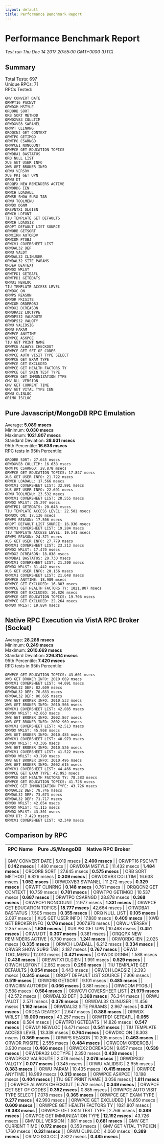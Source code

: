 ```yaml
---
layout: default
title: Performance Benchmark Report
---
```


# Performance Benchmark Report
_Test run Thu Dec 14 2017 20:55:00 GMT+0000 (UTC)_

## Summary
Total Tests: 697<br/>
Unique RPCs: 71<br/>
RPCs Tested:

    GMV CONVERT DATE
    ORWPT16 PSCNVT
    ORWDXM MSTYLE
    ORQORB SORT
    ORB SORT METHOD
    ORWDXVB3 COLLTIM
    ORWDXVB3 SWPANEL
    ORWPT CLINRNG
    ORQQCN2 GET CONTEXT
    ORWTPO GETIMGD
    ORWTPO CSARNGD
    ORWPCE1 NONCOUNT
    ORWPCE GET EDUCATION TOPICS
    ORWDBA1 BASTATUS
    ORQ NULL LIST
    XUS GET USER INFO
    XWB GET BROKER INFO
    ORWU VERSRV
    XUS PKI GET UPN
    ORWU DT
    ORQQPX NEW REMINDERS ACTIVE
    ORWORDG IEN
    ORWCH LOADALL
    ORWSR SHOW SURG TAB
    ORWU TOOLMENU
    ORWDX DGNM
    OREVNTX1 DLGIEN
    ORWCH LDFONT
    TIU TEMPLATE GET DEFAULTS
    ORWCH LOADSIZ
    ORQPT DEFAULT LIST SOURCE
    ORWORB GETSORT
    ORWCIRN AUTORDV
    ORWCOM PTOBJ
    ORWCV1 COVERSHEET LIST
    ORWDAL32 DEF
    ORWU VALDT
    ORWDAL32 CLINUSER
    ORWDAL32 SITE PARAMS
    ORDEA DEATEXT
    ORWDX WRLST
    ORWTPD1 GETEAFL
    ORWTPD1 GETEDATS
    ORWU1 NEWLOC
    TIU TEMPLATE ACCESS LEVEL
    ORWDXC ON
    ORWPS REASON
    ORWOR PKISITE
    ORWCOM ORDEROBJ
    ORWDX2 DCREASON
    ORWDRA32 LOCTYPE
    ORWDPS32 VALROUTE
    ORWDPS32 VALQTY
    ORWU VALIDSIG
    ORWU PARAM
    ORWPCE ANYTIME
    ORWPCE ASKPCE
    TIU GET PRINT NAME
    ORWPCE ALWAYS CHECKOUT
    ORWPCE GET SET OF CODES
    ORWPCE AUTO VISIT TYPE SELECT
    ORWPCE GET EXAM TYPE
    ORWPCE GET EXCLUDED
    ORWPCE GET HEALTH FACTORS TY
    ORWPCE GET SKIN TEST TYPE
    ORWPCE GET IMMUNIZATION TYPE
    GMV DLL VERSION
    GMV GET CURRENT TIME
    GMV GET VITAL TYPE IEN
    ORWU CLINLOC
    ORIMO ISCLOC

## Pure Javascript/MongoDB RPC Emulation
Average: **5.089 msecs**<br/>
Minimum: **0.030 msecs**<br/>
Maximum: **1021.807 msecs**<br/>
Standard Deviation: **38.931 msecs**<br/>
95th Percentile: **16.638 msecs**<br/>
RPC tests in 95th Percentile:

    ORQORB SORT: 27.645 msecs
    ORWDXVB3 COLLTIM: 16.638 msecs
    ORWTPO CSARNGD: 28.878 msecs
    ORWPCE GET EDUCATION TOPICS: 17.847 msecs
    XUS GET USER INFO: 21.722 msecs
    ORWCH LOADALL: 17.566 msecs
    ORWCV1 COVERSHEET LIST: 32.991 msecs
    XUS GET USER INFO: 22.691 msecs
    ORWU TOOLMENU: 23.532 msecs
    ORWCV1 COVERSHEET LIST: 20.555 msecs
    ORWDX WRLST: 25.297 msecs
    ORWTPD1 GETEDATS: 20.648 msecs
    TIU TEMPLATE ACCESS LEVEL: 22.581 msecs
    ORWDXC ON: 17.130 msecs
    ORWPS REASON: 17.506 msecs
    ORQPT DEFAULT LIST SOURCE: 16.936 msecs
    ORWCV1 COVERSHEET LIST: 19.284 msecs
    TIU TEMPLATE ACCESS LEVEL: 19.541 msecs
    ORWPS REASON: 24.371 msecs
    XUS GET USER INFO: 27.779 msecs
    ORWCV1 COVERSHEET LIST: 23.213 msecs
    ORWDX WRLST: 17.470 msecs
    ORWDX2 DCREASON: 18.038 msecs
    ORWDBA1 BASTATUS: 20.730 msecs
    ORWCV1 COVERSHEET LIST: 21.200 msecs
    ORWDX WRLST: 31.442 msecs
    XUS GET USER INFO: 20.156 msecs
    ORWCV1 COVERSHEET LIST: 21.648 msecs
    ORWPCE ANYTIME: 18.989 msecs
    ORWPCE GET EXCLUDED: 16.803 msecs
    ORWPCE GET HEALTH FACTORS TY: 1021.807 msecs
    ORWPCE GET EXCLUDED: 16.826 msecs
    ORWPCE GET EDUCATION TOPICS: 19.706 msecs
    ORWPCE GET EXCLUDED: 22.264 msecs
    ORWDX WRLST: 19.884 msecs

## Native RPC Execution via VistA RPC Broker (Socket)
Average: **28.268 msecs**<br/>
Minimum: **0.249 msecs**<br/>
Maximum: **2010.669 msecs**<br/>
Standard Deviation: **226.814 msecs**<br/>
95th Percentile: **7.420 msecs**<br/>
RPC tests in 95th Percentile:

    ORWPCE GET EDUCATION TOPICS: 43.601 msecs
    XWB GET BROKER INFO: 2010.669 msecs
    ORWCV1 COVERSHEET LIST: 44.091 msecs
    ORWDAL32 DEF: 82.609 msecs
    ORWDAL32 DEF: 70.633 msecs
    ORWDAL32 DEF: 80.685 msecs
    XWB GET BROKER INFO: 2010.533 msecs
    XWB GET BROKER INFO: 2010.566 msecs
    ORWCV1 COVERSHEET LIST: 42.085 msecs
    ORWDX WRLST: 42.663 msecs
    XWB GET BROKER INFO: 2002.867 msecs
    XWB GET BROKER INFO: 2002.969 msecs
    ORWCV1 COVERSHEET LIST: 42.513 msecs
    ORWDX WRLST: 45.968 msecs
    XWB GET BROKER INFO: 2010.485 msecs
    ORWCV1 COVERSHEET LIST: 40.979 msecs
    ORWDX WRLST: 43.306 msecs
    XWB GET BROKER INFO: 2010.526 msecs
    ORWCV1 COVERSHEET LIST: 41.522 msecs
    ORWDX WRLST: 43.790 msecs
    XWB GET BROKER INFO: 2010.496 msecs
    XWB GET BROKER INFO: 2002.615 msecs
    ORWCV1 COVERSHEET LIST: 44.466 msecs
    ORWPCE GET EXAM TYPE: 42.993 msecs
    ORWPCE GET HEALTH FACTORS TY: 78.383 msecs
    ORWPCE GET EDUCATION TOPICS: 41.728 msecs
    ORWPCE GET IMMUNIZATION TYPE: 43.726 msecs
    ORWDAL32 DEF: 78.746 msecs
    ORWDAL32 DEF: 73.673 msecs
    ORWDAL32 DEF: 71.717 msecs
    ORWDX WRLST: 42.654 msecs
    ORWDX WRLST: 41.115 msecs
    ORWDX WRLST: 43.301 msecs
    ORWU DT: 7.420 msecs
    ORWCV1 COVERSHEET LIST: 42.349 msecs

## Comparison by RPC
| RPC Name | Pure JS/MongoDB | Native RPC Broker |
| -------- | --------------- | ----------------- |

| GMV CONVERT DATE | 5.019 msecs | **2.400 msecs** |
| ORWPT16 PSCNVT | **0.142 msecs** | 1.480 msecs |
| ORWDXM MSTYLE | 11.432 msecs | **1.484 msecs** |
| ORQORB SORT | 27.645 msecs | **0.575 msecs** |
| ORB SORT METHOD | 9.826 msecs | **0.309 msecs** |
| ORWDXVB3 COLLTIM | 16.638 msecs | **1.052 msecs** |
| ORWDXVB3 SWPANEL | 11.272 msecs | **0.329 msecs** |
| ORWPT CLINRNG | **0.148 msecs** | 0.761 msecs |
| ORQQCN2 GET CONTEXT | 10.759 msecs | **0.781 msecs** |
| ORWTPO GETIMGD | 10.537 msecs | **0.687 msecs** |
| ORWTPO CSARNGD | 28.878 msecs | **0.368 msecs** |
| ORWPCE1 NONCOUNT | 2.977 msecs | **1.331 msecs** |
| ORWPCE GET EDUCATION TOPICS | **18.777 msecs** | 42.664 msecs |
| ORWDBA1 BASTATUS | 7.505 msecs | **0.355 msecs** |
| ORQ NULL LIST | **0.105 msecs** | 2.097 msecs |
| XUS GET USER INFO | 17.880 msecs | **0.409 msecs** |
| XWB GET BROKER INFO | **0.176 msecs** | 2007.970 msecs |
| ORWU VERSRV | 2.357 msecs | **1.636 msecs** |
| XUS PKI GET UPN | 10.468 msecs | **0.451 msecs** |
| ORWU DT | **0.307 msecs** | 0.381 msecs |
| ORQQPX NEW REMINDERS ACTIVE | 6.730 msecs | **1.241 msecs** |
| ORWORDG IEN | 2.025 msecs | **0.335 msecs** |
| ORWCH LOADALL | 6.212 msecs | **0.334 msecs** |
| ORWSR SHOW SURG TAB | 2.187 msecs | **0.767 msecs** |
| ORWU TOOLMENU | 12.010 msecs | **0.421 msecs** |
| ORWDX DGNM | 1.588 msecs | **0.438 msecs** |
| OREVNTX1 DLGIEN | 1.991 msecs | **0.529 msecs** |
| ORWCH LDFONT | 2.852 msecs | **0.290 msecs** |
| TIU TEMPLATE GET DEFAULTS | **0.054 msecs** | 0.443 msecs |
| ORWCH LOADSIZ | 2.393 msecs | **0.345 msecs** |
| ORQPT DEFAULT LIST SOURCE | 7.306 msecs | **0.519 msecs** |
| ORWORB GETSORT | 9.101 msecs | **0.485 msecs** |
| ORWCIRN AUTORDV | **0.066 msecs** | 0.881 msecs |
| ORWCOM PTOBJ | 3.588 msecs | **0.584 msecs** |
| ORWCV1 COVERSHEET LIST | **21.979 msecs** | 42.572 msecs |
| ORWDAL32 DEF | **3.368 msecs** | 76.344 msecs |
| ORWU VALDT | 2.571 msecs | **0.378 msecs** |
| ORWDAL32 CLINUSER | 11.456 msecs | **1.162 msecs** |
| ORWDAL32 SITE PARAMS | 2.967 msecs | **0.374 msecs** |
| ORDEA DEATEXT | 2.647 msecs | **0.388 msecs** |
| ORWDX WRLST | **19.009 msecs** | 43.257 msecs |
| ORWTPD1 GETEAFL | **0.055 msecs** | 0.584 msecs |
| ORWTPD1 GETEDATS | 14.826 msecs | **0.547 msecs** |
| ORWU1 NEWLOC | 6.471 msecs | **0.541 msecs** |
| TIU TEMPLATE ACCESS LEVEL | 13.338 msecs | **0.764 msecs** |
| ORWDXC ON | 8.303 msecs | **0.369 msecs** |
| ORWPS REASON | 10.205 msecs | **0.463 msecs** |
| ORWOR PKISITE | 2.555 msecs | **0.484 msecs** |
| ORWCOM ORDEROBJ | 3.930 msecs | **0.466 msecs** |
| ORWDX2 DCREASON | 9.857 msecs | **0.539 msecs** |
| ORWDRA32 LOCTYPE | 2.350 msecs | **0.438 msecs** |
| ORWDPS32 VALROUTE | 2.078 msecs | **2.078 msecs** |
| ORWDPS32 VALQTY | **0.077 msecs** | 0.345 msecs |
| ORWU VALIDSIG | 2.955 msecs | **0.383 msecs** |
| ORWU PARAM | 10.435 msecs | **0.415 msecs** |
| ORWPCE ANYTIME | 18.989 msecs | **0.313 msecs** |
| ORWPCE ASKPCE | 10.198 msecs | **0.404 msecs** |
| TIU GET PRINT NAME | 3.056 msecs | **1.811 msecs** |
| ORWPCE ALWAYS CHECKOUT | 6.762 msecs | **0.349 msecs** |
| ORWPCE GET SET OF CODES | **0.352 msecs** | 0.885 msecs |
| ORWPCE AUTO VISIT TYPE SELECT | 7.078 msecs | **0.365 msecs** |
| ORWPCE GET EXAM TYPE | **9.277 msecs** | 42.993 msecs |
| ORWPCE GET EXCLUDED | 14.650 msecs | **0.609 msecs** |
| ORWPCE GET HEALTH FACTORS TY | 1021.807 msecs | **78.383 msecs** |
| ORWPCE GET SKIN TEST TYPE | 2.766 msecs | **0.389 msecs** |
| ORWPCE GET IMMUNIZATION TYPE | **12.192 msecs** | 43.726 msecs |
| GMV DLL VERSION | 1.881 msecs | **0.681 msecs** |
| GMV GET CURRENT TIME | **0.172 msecs** | 0.353 msecs |
| GMV GET VITAL TYPE IEN | 1.760 msecs | **0.321 msecs** |
| ORWU CLINLOC | 4.060 msecs | **0.389 msecs** |
| ORIMO ISCLOC | 2.822 msecs | **0.485 msecs** |
